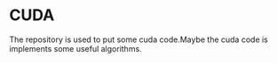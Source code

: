 # CUDA
The repository is used to put some cuda code.Maybe the cuda code is implements some useful algorithms.
